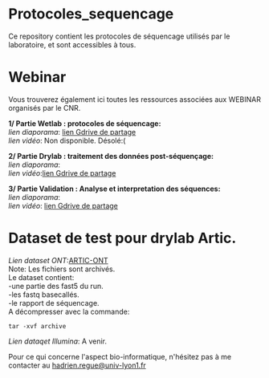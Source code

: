 # Protocoles_sequencage
Ce repository contient les protocoles de séquencage utilisés par le laboratoire, et sont accessibles à tous.

# Webinar
Vous trouverez également ici toutes les ressources associées aux WEBINAR organisés par le CNR.  

**1/ Partie Wetlab : protocoles de séquencage:**  
*lien diaporama*: [lien Gdrive de partage](https://drive.google.com/file/d/1frQNyZurb11BEq1JSzfHNb6JFrtugUJ8/view)  
*lien vidéo*: Non disponible. Désolé:(  

**2/ Partie Drylab : traitement des données post-séquençage:**  
*lien diaporama*:   
*lien vidéo*:[lien Gdrive de partage](https://drive.google.com/file/d/1NriW0JWtSl52WdZWtLhNIw6lcdXlNO2L/view?usp=drive_web)  

**3/ Partie Validation : Analyse et interpretation des séquences:**  
*lien diaporama*:  
*lien vidéo*: [lien Gdrive de partage](https://drive.google.com/file/d/1UpPun_hH5duTol3ANQ9Naehx92svPej2/view)  

# Dataset de test pour drylab Artic.

*Lien dataset ONT*:[ARTIC-ONT](https://zenodo.org/record/4486528#.YBiAjnnjJPY)    
Note: Les fichiers sont archivés.  
Le dataset contient:  
-une partie des fast5 du run.  
-les fastq basecallés.  
-le rapport de séquencage.  
A décompresser avec la commande:  
```
tar -xvf archive
```

*Lien dataqet Illumina*: A venir.  

Pour ce qui concerne l'aspect bio-informatique, n'hésitez pas à me contacter au <hadrien.regue@univ-lyon1.fr>


